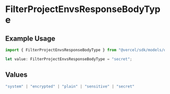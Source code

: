 # FilterProjectEnvsResponseBodyType

## Example Usage

```typescript
import { FilterProjectEnvsResponseBodyType } from "@vercel/sdk/models/operations/filterprojectenvs.js";

let value: FilterProjectEnvsResponseBodyType = "secret";
```

## Values

```typescript
"system" | "encrypted" | "plain" | "sensitive" | "secret"
```
